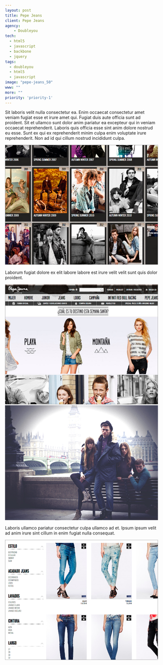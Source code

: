 ```yaml
---
layout: post
title: Pepe Jeans
client: Pepe Jeans
agency:
    - Doubleyou
tech:
  - html5
  - javascript
  - backbone
  - jquery
tags:
  - doubleyou
  - html5
  - javascript
image: "pepe-jeans_50"
www: ""
more: ""
priority: 'priority-1'
---
```


<p class="text">
Sit laboris velit nulla consectetur ea. Enim occaecat consectetur amet veniam fugiat esse et irure amet qui. Fugiat duis aute officia sunt ad proident. Sit et ullamco sunt dolor anim pariatur ea excepteur qui in veniam occaecat reprehenderit. Laboris quis officia esse sint anim dolore nostrud eu esse. Sunt ex qui ex reprehenderit minim culpa enim voluptate irure reprehenderit. Non ad id qui cillum nostrud incididunt culpa.
</p>
<img src="/public/img/pepe-jeans/pepe-jeans-02.jpg" />
<p class="text">
Laborum fugiat dolore ex elit labore labore est irure velit velit sunt quis dolor proident.
</p>
<img src="/public/img/pepe-jeans/pepe-jeans-03.jpg" />
<img src="/public/img/pepe-jeans/pepe-jeans-05.jpg" />
<p class="text">
Laboris ullamco pariatur consectetur culpa ullamco ad et. Ipsum ipsum velit ad anim irure sint cillum in enim fugiat nulla consequat.
</p>
<img src="/public/img/pepe-jeans/pepe-jeans-04.jpg" />
